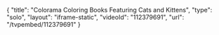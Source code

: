 {
    "title": "Colorama Coloring Books Featuring Cats and Kittens",
    "type": "solo",
    "layout": "iframe-static",
    "videoId": "112379691",
    "url": "\/tvpembed\/112379691"
}
